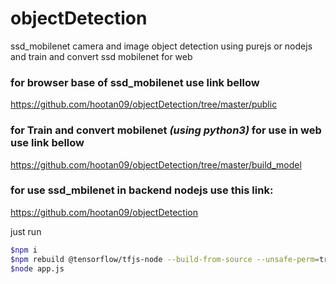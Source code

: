 # objectDetection
ssd_mobilenet camera and image object detection using purejs or nodejs and train and convert ssd mobilenet for web

### for browser base of ssd_mobilenet use link bellow

https://github.com/hootan09/objectDetection/tree/master/public

### for Train and convert mobilenet ***(using python3)*** for use in web use link bellow

https://github.com/hootan09/objectDetection/tree/master/build_model

### for use ssd_mbilenet in backend nodejs use this link:

https://github.com/hootan09/objectDetection

just run

```sh
$npm i
$npm rebuild @tensorflow/tfjs-node --build-from-source --unsafe-perm=true --allow-root
$node app.js

```


